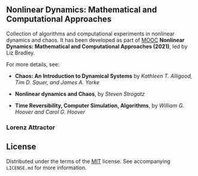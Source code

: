 ## Nonlinear Dynamics: Mathematical and Computational Approaches

Collection of algorithms and computational experiments in nonlinear dynamics and chaos. It has been developed as part of [MOOC](https://www.complexityexplorer.org/courses/136-nonlinear-dynamics-mathematical-and-computational-approaches) **Nonlinear Dynamics: Mathematical and Computational Approaches (2021)**, led by Liz Bradley.

For more details, see:

 - **Chaos: An Introduction to Dynamical Systems** by *Kathleen T. Alligood, Tim D. Sauer, and James A. Yorke*

- **Nonlinear dynamics and Chaos**, by *Steven Strogatz*

- **Time Reversibility, Computer Simulation, Algorithms**, by *William G. Hoover and Carol G. Hoover*




### Lorenz Attractor


## License

Distributed under the terms of the [MIT](https://choosealicense.com/licenses/mit/) license. See accompanying `LICENSE.md` for more information.
